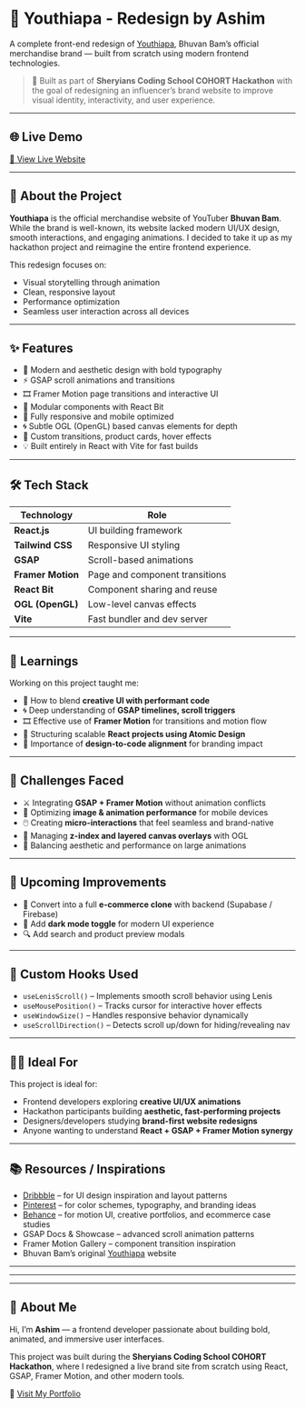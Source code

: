 # 🧢 Youthiapa - Redesign by Ashim

A complete front-end redesign of [Youthiapa](https://www.youthiapa.com/), Bhuvan Bam’s official merchandise brand — built from scratch using modern frontend technologies.

> 🎯 Built as part of **Sheryians Coding School COHORT Hackathon** with the goal of redesigning an influencer’s brand website to improve visual identity, interactivity, and user experience.

---

## 🌐 Live Demo

[🚀 View Live Website](https://youthiapa-hackathon.vercel.app/)

---

## 📖 About the Project

**Youthiapa** is the official merchandise website of YouTuber **Bhuvan Bam**. While the brand is well-known, its website lacked modern UI/UX design, smooth interactions, and engaging animations. I decided to take it up as my hackathon project and reimagine the entire frontend experience.

This redesign focuses on:
- Visual storytelling through animation
- Clean, responsive layout
- Performance optimization
- Seamless user interaction across all devices

---

## ✨ Features

- 🎨 Modern and aesthetic design with bold typography  
- ⚡ GSAP scroll animations and transitions  
- 🎞️ Framer Motion page transitions and interactive UI  
- 🧱 Modular components with React Bit  
- 🎯 Fully responsive and mobile optimized  
- 🌀 Subtle OGL (OpenGL) based canvas elements for depth  
- 🔁 Custom transitions, product cards, hover effects  
- 💡 Built entirely in React with Vite for fast builds  

---

## 🛠️ Tech Stack

| Technology      | Role                        |
|------------------|-----------------------------|
| **React.js**       | UI building framework      |
| **Tailwind CSS**   | Responsive UI styling      |
| **GSAP**           | Scroll-based animations    |
| **Framer Motion**  | Page and component transitions |
| **React Bit**      | Component sharing and reuse |
| **OGL (OpenGL)**   | Low-level canvas effects   |
| **Vite**           | Fast bundler and dev server |

---

## 🧠 Learnings

Working on this project taught me:

- 🧩 How to blend **creative UI with performant code**  
- 🌀 Deep understanding of **GSAP timelines, scroll triggers**  
- 🎞️ Effective use of **Framer Motion** for transitions and motion flow  
- 🧱 Structuring scalable **React projects using Atomic Design**  
- 🎯 Importance of **design-to-code alignment** for branding impact  

---

## 🧱 Challenges Faced

- ⚔️ Integrating **GSAP + Framer Motion** without animation conflicts  
- 📱 Optimizing **image & animation performance** for mobile devices  
- 🖱️ Creating **micro-interactions** that feel seamless and brand-native  
- 🧩 Managing **z-index and layered canvas overlays** with OGL  
- 🧪 Balancing aesthetic and performance on large animations  

---

## 🚧 Upcoming Improvements

- 🔄 Convert into a full **e-commerce clone** with backend (Supabase / Firebase)  
- 🌙 Add **dark mode toggle** for modern UI experience  
- 🔍 Add search and product preview modals  

---

## 🧰 Custom Hooks Used

- `useLenisScroll()` – Implements smooth scroll behavior using Lenis  
- `useMousePosition()` – Tracks cursor for interactive hover effects  
- `useWindowSize()` – Handles responsive behavior dynamically  
- `useScrollDirection()` – Detects scroll up/down for hiding/revealing nav  

---

## 🧑‍🏫 Ideal For

This project is ideal for:

- Frontend developers exploring **creative UI/UX animations**  
- Hackathon participants building **aesthetic, fast-performing projects**  
- Designers/developers studying **brand-first website redesigns**  
- Anyone wanting to understand **React + GSAP + Framer Motion synergy**  

---

## 📚 Resources / Inspirations

- [Dribbble](https://dribbble.com/) – for UI design inspiration and layout patterns  
- [Pinterest](https://www.pinterest.com/) – for color schemes, typography, and branding ideas  
- [Behance](https://www.behance.net/) – for motion UI, creative portfolios, and ecommerce case studies  
- GSAP Docs & Showcase – advanced scroll animation patterns  
- Framer Motion Gallery – component transition inspiration  
- Bhuvan Bam’s original [Youthiapa](https://www.youthiapa.com/) website  

---

---

---

## 👤 About Me

Hi, I’m **Ashim** — a frontend developer passionate about building bold, animated, and immersive user interfaces.

This project was built during the **Sheryians Coding School COHORT Hackathon**, where I redesigned a live brand site from scratch using React, GSAP, Framer Motion, and other modern tools.



🔗 [Visit My Portfolio](https://my-portfolio-kmen.vercel.app/)


